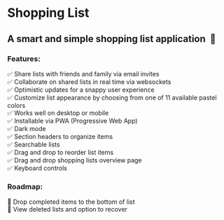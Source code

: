 # Shopping List


## A smart and simple shopping list application &nbsp;🛒


### Features:

✅ Share lists with friends and family via email invites\
✅ Collaborate on shared lists in real time via websockets\
✅ Optimistic updates for a snappy user experience\
✅ Customize list appearance by choosing from one of 11 available pastel colors\
✅ Works well on desktop or mobile\
✅ Installable via PWA (Progressive Web App)\
✅ Dark mode\
✅ Section headers to organize items\
✅ Searchable lists\
✅ Drag and drop to reorder list items\
✅ Drag and drop shopping lists overview page\
✅ Keyboard controls


### Roadmap:

📝 Drop completed items to the bottom of list\
📝 View deleted lists and option to recover
